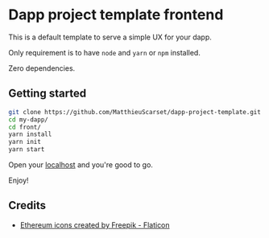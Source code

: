 # Dapp project template frontend

This is a default template to serve a simple UX for your dapp.

Only requirement is to have `node` and `yarn` or `npm` installed.

Zero dependencies.

## Getting started

```bash
git clone https://github.com/MatthieuScarset/dapp-project-template.git my-dapp
cd my-dapp/
cd front/
yarn install
yarn init
yarn start
```

Open your [localhost](http://localhost:8000/) and you're good to go.

Enjoy!

## Credits

- <a href="https://www.flaticon.com/free-icons/ethereum" title="ethereum icons">Ethereum icons created by Freepik - Flaticon</a>
